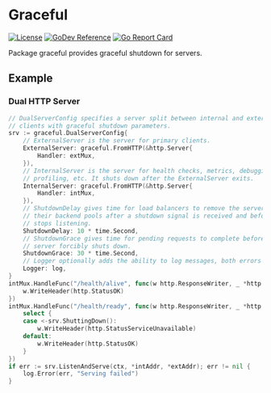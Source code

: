 # Graceful
[![License](https://img.shields.io/badge/license-mit-blue.svg?style=for-the-badge)](https://raw.githubusercontent.com/abursavich/graceful/main/LICENSE)
[![GoDev Reference](https://img.shields.io/static/v1?logo=go&logoColor=white&color=00ADD8&label=dev&message=reference&style=for-the-badge)](https://pkg.go.dev/bursavich.dev/graceful)
[![Go Report Card](https://goreportcard.com/badge/bursavich.dev/graceful?style=for-the-badge)](https://goreportcard.com/report/bursavich.dev/graceful)

Package graceful provides graceful shutdown for servers.


## Example

### Dual HTTP Server

```go
// DualServerConfig specifies a server split between internal and external
// clients with graceful shutdown parameters.
srv := graceful.DualServerConfig{
	// ExternalServer is the server for primary clients.
	ExternalServer: graceful.FromHTTP(&http.Server{
		Handler: extMux,
	}),
	// InternalServer is the server for health checks, metrics, debugging,
	// profiling, etc. It shuts down after the ExternalServer exits.
	InternalServer: graceful.FromHTTP(&http.Server{
		Handler: intMux,
	}),
	// ShutdownDelay gives time for load balancers to remove the server from
	// their backend pools after a shutdown signal is received and before it
	// stops listening.
	ShutdownDelay: 10 * time.Second,
	// ShutdownGrace gives time for pending requests to complete before the
	// server forcibly shuts down.
	ShutdownGrace: 30 * time.Second,
	// Logger optionally adds the ability to log messages, both errors and not.
	Logger: log,
}
intMux.HandleFunc("/health/alive", func(w http.ResponseWriter, _ *http.Request) {
	w.WriteHeader(http.StatusOK)
})
intMux.HandleFunc("/health/ready", func(w http.ResponseWriter, _ *http.Request) {
	select {
	case <-srv.ShuttingDown():
		w.WriteHeader(http.StatusServiceUnavailable)
	default:
		w.WriteHeader(http.StatusOK)
	}
})
if err := srv.ListenAndServe(ctx, *intAddr, *extAddr); err != nil {
	log.Error(err, "Serving failed")
}
```

